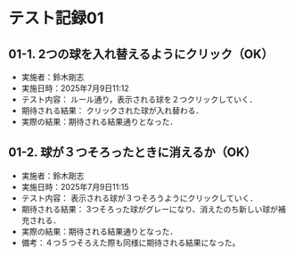 # テスト記録01

## 01-1. 2つの球を入れ替えるようにクリック（OK）
- 実施者：鈴木剛志
- 実施日時：2025年7月9日11:12
- テスト内容：
ルール通り，表示される球を２つクリックしていく．
- 期待される結果：
クリックされた球が入れ替わる．
- 実際の結果：期待される結果通りとなった．

## 01-2. 球が３つそろったときに消えるか（OK）
- 実施者：鈴木剛志
- 実施日時：2025年7月9日11:15
- テスト内容：
表示される球が３つそろうようにクリックしていく．
- 期待される結果：
3つそろった球がグレーになり、消えたのち新しい球が補充される．
- 実際の結果：期待される結果通りとなった．
- 備考：４つ５つそろえた際も同様に期待される結果になった。

